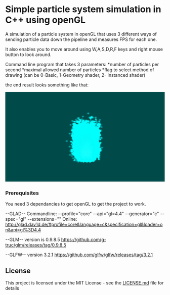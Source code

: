 # Simple particle system simulation in C++ using openGL

A simulation of a particle system in openGL that uses 3 different ways of sending particle data down the pipeline and measures  FPS for each one.

It also enables you to move around using W,A,S,D,R,F keys and right mouse button to look around.

Command line program that takes 3 parameters:
*number of particles per second
*maximal allowed number of particles
*flag to select method of drawing (can be 0-Basic, 1-Geometry shader, 2- Instanced shader) 

the end result looks something like that:

![](particles.gif)

### Prerequisites
You need 3 dependancies to get openGL to get the project to work.

--GLAD--
Commandline:
	--profile="core" --api="gl=4.4" --generator="c" --spec="gl" --extensions=""
Online:
	http://glad.dav1d.de/#profile=core&language=c&specification=gl&loader=on&api=gl%3D4.4

--GLM--
version is 0.9.8.5
https://github.com/g-truc/glm/releases/tag/0.9.8.5

--GLFW--
version 3.2.1
https://github.com/glfw/glfw/releases/tag/3.2.1

## License

This project is licensed under the MIT License - see the [LICENSE.md](LICENSE.md) file for details


